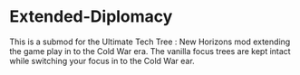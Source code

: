 # Extended-Diplomacy
This is a submod for the Ultimate Tech Tree : New Horizons mod extending the game play in to the Cold War era. The vanilla focus trees are kept intact while switching your focus in to the Cold War ear.

